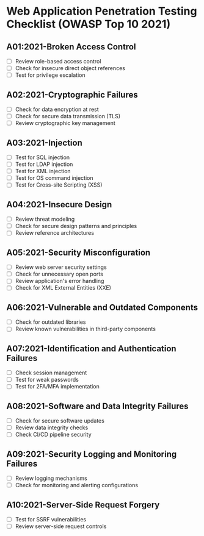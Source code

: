 # Web Application Penetration Testing Checklist (OWASP Top 10 2021)

## A01:2021-Broken Access Control
- [ ] Review role-based access control
- [ ] Check for insecure direct object references
- [ ] Test for privilege escalation

## A02:2021-Cryptographic Failures
- [ ] Check for data encryption at rest
- [ ] Check for secure data transmission (TLS)
- [ ] Review cryptographic key management

## A03:2021-Injection
- [ ] Test for SQL injection
- [ ] Test for LDAP injection
- [ ] Test for XML injection
- [ ] Test for OS command injection
- [ ] Test for Cross-site Scripting (XSS)

## A04:2021-Insecure Design
- [ ] Review threat modeling
- [ ] Check for secure design patterns and principles
- [ ] Review reference architectures

## A05:2021-Security Misconfiguration
- [ ] Review web server security settings
- [ ] Check for unnecessary open ports
- [ ] Review application's error handling
- [ ] Check for XML External Entities (XXE)

## A06:2021-Vulnerable and Outdated Components
- [ ] Check for outdated libraries
- [ ] Review known vulnerabilities in third-party components

## A07:2021-Identification and Authentication Failures
- [ ] Check session management
- [ ] Test for weak passwords
- [ ] Test for 2FA/MFA implementation

## A08:2021-Software and Data Integrity Failures
- [ ] Check for secure software updates
- [ ] Review data integrity checks
- [ ] Check CI/CD pipeline security

## A09:2021-Security Logging and Monitoring Failures
- [ ] Review logging mechanisms
- [ ] Check for monitoring and alerting configurations

## A10:2021-Server-Side Request Forgery
- [ ] Test for SSRF vulnerabilities
- [ ] Review server-side request controls
